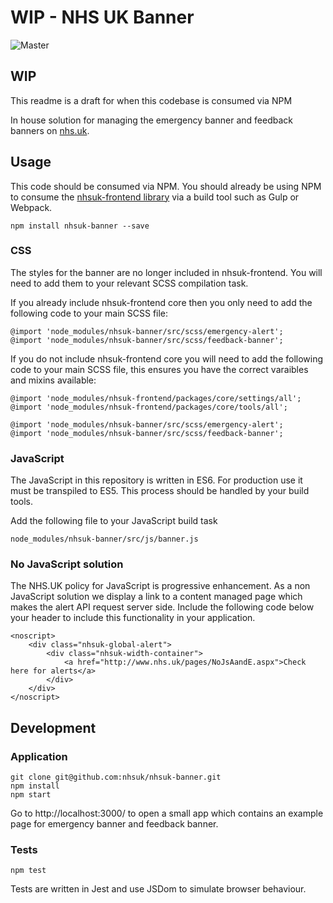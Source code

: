 # WIP - NHS UK Banner
![Master](https://github.com/tomdoughty/banner/workflows/Push%20to%20master/badge.svg?event=push)

## WIP
This readme is a draft for when this codebase is consumed via NPM

In house solution for managing the emergency banner and feedback banners on [nhs.uk](https://www.nhs.uk).

## Usage
This code should be consumed via NPM. You should already be using NPM to consume the [nhsuk-frontend library](https://github.com/nhsuk/nhsuk-frontend) via a build tool such as Gulp or Webpack.
```
npm install nhsuk-banner --save
```

### CSS
The styles for the banner are no longer included in nhsuk-frontend. You will need to add them to your relevant SCSS compilation task.

If you already include nhsuk-frontend core then you only need to add the following code to your main SCSS file:
```
@import 'node_modules/nhsuk-banner/src/scss/emergency-alert';
@import 'node_modules/nhsuk-banner/src/scss/feedback-banner';
```
If you do not include nhsuk-frontend core you will need to add the following code to your main SCSS file, this ensures you have the correct varaibles and mixins available:

```
@import 'node_modules/nhsuk-frontend/packages/core/settings/all';
@import 'node_modules/nhsuk-frontend/packages/core/tools/all';

@import 'node_modules/nhsuk-banner/src/scss/emergency-alert';
@import 'node_modules/nhsuk-banner/src/scss/feedback-banner';
```

### JavaScript
The JavaScript in this repository is written in ES6. For production use it must be transpiled to ES5. This process should be handled by your build tools.

Add the following file to your JavaScript build task
```
node_modules/nhsuk-banner/src/js/banner.js
```

### No JavaScript solution
The NHS.UK policy for JavaScript is progressive enhancement. As a non JavaScript solution we display a link to a content managed page which makes the alert API request server side.
Include the following code below your header to include this functionality in your application.
```
<noscript>
	<div class="nhsuk-global-alert">
		<div class="nhsuk-width-container">
			<a href="http://www.nhs.uk/pages/NoJsAandE.aspx">Check here for alerts</a>
		</div>
	</div>
</noscript>
```

## Development

### Application
```
git clone git@github.com:nhsuk/nhsuk-banner.git
npm install
npm start
```
Go to http://localhost:3000/ to open a small app which contains an example page for emergency banner and feedback banner.

### Tests
```
npm test
```
Tests are written in Jest and use JSDom to simulate browser behaviour.
